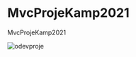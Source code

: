 # MvcProjeKamp2021
 MvcProjeKamp2021


![odevproje](https://user-images.githubusercontent.com/76876178/118176199-c79ca700-b439-11eb-9f72-104da06587b8.JPG)

